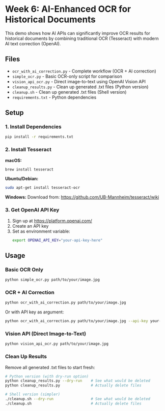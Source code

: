 # Week 6: AI-Enhanced OCR for Historical Documents

This demo shows how AI APIs can significantly improve OCR results for historical documents by combining traditional OCR (Tesseract) with modern AI text correction (OpenAI).

## Files

- `ocr_with_ai_correction.py` - Complete workflow (OCR + AI correction)
- `simple_ocr.py` - Basic OCR-only script for comparison
- `vision_api_ocr.py` - Direct image-to-text using OpenAI Vision API
- `cleanup_results.py` - Clean up generated .txt files (Python version)
- `cleanup.sh` - Clean up generated .txt files (Shell version)
- `requirements.txt` - Python dependencies

## Setup

### 1. Install Dependencies

```bash
pip install -r requirements.txt
```

### 2. Install Tesseract

**macOS:**
```bash
brew install tesseract
```

**Ubuntu/Debian:**
```bash
sudo apt-get install tesseract-ocr
```

**Windows:**
Download from: https://github.com/UB-Mannheim/tesseract/wiki

### 3. Get OpenAI API Key

1. Sign up at https://platform.openai.com/
2. Create an API key
3. Set as environment variable:
   ```bash
   export OPENAI_API_KEY="your-api-key-here"
   ```

## Usage

### Basic OCR Only

```bash
python simple_ocr.py path/to/your/image.jpg
```

### OCR + AI Correction

```bash
python ocr_with_ai_correction.py path/to/your/image.jpg
```

Or with API key as argument:
```bash
python ocr_with_ai_correction.py path/to/your/image.jpg --api-key your-api-key
```

### Vision API (Direct Image-to-Text)

```bash
python vision_api_ocr.py path/to/your/image.jpg
```

### Clean Up Results

Remove all generated .txt files to start fresh:

```bash
# Python version (with dry-run option)
python cleanup_results.py --dry-run    # See what would be deleted
python cleanup_results.py              # Actually delete files

# Shell version (simpler)
./cleanup.sh --dry-run                 # See what would be deleted  
./cleanup.sh                           # Actually delete files
```
